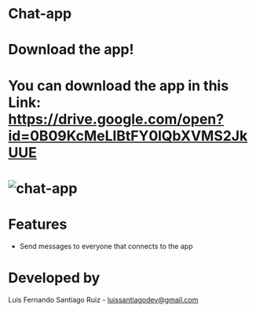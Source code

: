 # Chat-app

# Download the app!
You can download the app in this Link: https://drive.google.com/open?id=0B09KcMeLlBtFY0lQbXVMS2JkUUE
============
![chat-app](https://user-images.githubusercontent.com/21210652/29149461-e9a74502-7d39-11e7-8032-ca9495685678.png)
============
# Features
* Send messages to everyone that connects to the app
# Developed by 
Luis Fernando Santiago Ruiz - luissantiagodev@gmail.com
